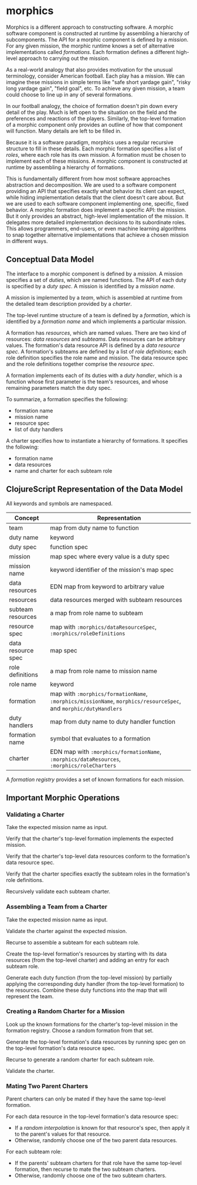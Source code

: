 # morphics

Morphics is a different approach to constructing software. A morphic software component is constructed at runtime by
assembling a hierarchy of subcomponents. The API for a morphic component is defined by a _mission_. For any given
mission, the morphic runtime knows a set of alternative implementations called _formations_. Each formation defines
a different high-level approach to carrying out the mission.

As a real-world analogy that also provides motivation for the unusual terminology, consider American football.
Each play has a mission. We can imagine these missions in simple terms like "safe short yardage gain", "risky
long yardage gain", "field goal", etc. To achieve any given mission, a team could choose to line up in any of
several formations.

In our football analogy, the choice of formation doesn't pin down every detail of the play. Much is left open to the
situation on the field and the preferences and reactions of the players. Similarly, the top-level formation of a morphic
component only provides an outline of how that component will function. Many details are left to be filled in.

Because it is a software paradigm, morphics uses a regular recursive structure to fill in these details. Each morphic
formation specifies a list of _roles_, where each role has its own mission. A formation must be chosen to implement
each of these missions. A morphic component is constructed at runtime by assembling a hierarchy of formations.

This is fundamentally different from how most software approaches abstraction and decomposition. We are used to a
software component providing an API that specifies exactly what behavior its client can expect, while hiding
implementation details that the client doesn't care about. But we are used to each software component implementing one,
specific, fixed behavior. A morphic formation does implement a specific API: the mission. But it only provides
an abstract, high-level implementation of the mission. It delegates more detailed implementation decisions to its
subordinate roles. This allows programmers, end-users, or even machine learning algorithms to snap together alternative
implementations that achieve a chosen mission in different ways.

## Conceptual Data Model

The interface to a morphic component is defined by a _mission_. A mission specifies a set of _duties_, which are named
functions. The API of each duty is specified by a _duty spec_. A mission is identified by a _mission name_.

A mission is implemented by a _team_, which is assembled at runtime from the detailed team description provided
by a _charter_.

The top-level runtime structure of a team is defined by a _formation_, which is identified by a _formation name_ and
which implements a particular mission.

A formation has _resources_, which are named values.  There are two kind of resources: _data resources_ and
_subteams_. Data resources can be arbitrary values. The formation's data resource API is defined by a _data resource
spec_. A formation's subteams are defined by a list of _role definitions_; each role definition specifies the role name
and mission. The data resource spec and the role definitions together comprise the _resource spec_.

A formation implements each of its duties with a _duty handler_, which is a function whose first parameter is the team's
resources, and whose remaining parameters match the duty spec.

To summarize, a formation specifies the following:
* formation name
* mission name
* resource spec
* list of duty handlers

A charter specifies how to instantiate a hierarchy of formations. It specifies the following:
* formation name
* data resources
* name and charter for each subteam role

## ClojureScript Representation of the Data Model

All keywords and symbols are namespaced.

| Concept | Representation |
| ------ | ------------ |
| team | map from duty name to function |
| duty name | keyword |
| duty spec | function spec |
| mission | map spec where every value is a duty spec |
| mission name | keyword identifier of the mission's map spec |
| data resources | EDN map from keyword to arbitrary value |
| resources | data resources merged with subteam resources |
| subteam resources | a map from role name to subteam |
| resource spec | map with `:morphics/dataResourceSpec`, `:morphics/roleDefinitions` |
| data resource spec | map spec |
| role definitions | a map from role name to mission name |
| role name | keyword |
| formation | map with `:morphics/formationName`, `:morphics/missionName`, `morphics/resourceSpec`, and `morphic/dutyHandlers`|
| duty handlers | map from duty name to duty handler function |
| formation name | symbol that evaluates to a formation |
| charter | EDN map with `:morphics/formationName`, `:morphics/dataResources`, `:morphics/roleCharters` |

A _formation registry_ provides a set of known formations for each mission.

## Important Morphic Operations

### Validating a Charter

Take the expected mission name as input.

Verify that the charter's top-level formation implements the expected mission.

Verify that the charter's top-level data resources conform to the formation's data resource spec.

Verify that the charter specifies exactly the subteam roles in the formation's role definitions.

Recursively validate each subteam charter.

### Assembling a Team from a Charter

Take the expected mission name as input.

Validate the charter against the expected mission.

Recurse to assemble a subteam for each subteam role.

Create the top-level formation's resources by starting with its data resources (from the top-level charter) and adding
an entry for each subteam role.

Generate each duty function (from the top-level mission) by partially applying the corresponding duty handler (from the
top-level formation) to the resources. Combine these duty functions into the map that will represent the team.

### Creating a Random Charter for a Mission

Look up the known formations for the charter's top-level mission in the formation registry. Choose a random formation
from that set.

Generate the top-level formation's data resources by running spec gen on the top-level formation's data resource spec.

Recurse to generate a random charter for each subteam role.

Validate the charter.

### Mating Two Parent Charters

Parent charters can only be mated if they have the same top-level formation.

For each data resource in the top-level formation's data resource spec:
* If a _random interpolation_ is known for that resource's spec, then apply it to the parent's values for that resource.
* Otherwise, randomly choose one of the two parent data resources.

For each subteam role:
* If the parents' subteam charters for that role have the same top-level formation, then recurse to mate the two subteam
charters.
* Otherwise, randomly choose one of the two subteam charters.



